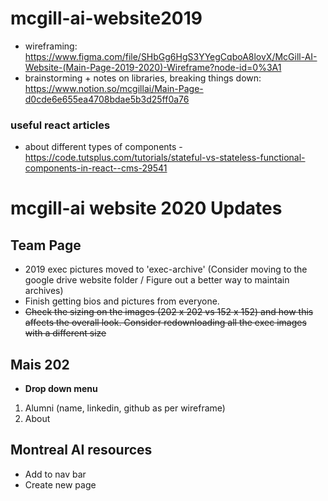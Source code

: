 # mcgill-ai-website2019

- wireframing: https://www.figma.com/file/SHbGg6HgS3YYegCqboA8lovX/McGill-AI-Website-(Main-Page-2019-2020)-Wireframe?node-id=0%3A1
- brainstorming + notes on libraries, breaking things down: https://www.notion.so/mcgillai/Main-Page-d0cde6e655ea4708bdae5b3d25ff0a76

### useful react articles
- about different types of components - https://code.tutsplus.com/tutorials/stateful-vs-stateless-functional-components-in-react--cms-29541

# mcgill-ai website 2020 Updates

## Team Page
- 2019 exec pictures moved to 'exec-archive' (Consider moving to the google drive website folder / Figure out a better way to maintain archives)
- Finish getting bios and pictures from everyone. 
- ~~Check the sizing on the images (202 x 202 vs 152 x 152) and how this affects the overall look. Consider redownloading all the exec images with a different size~~

## Mais 202
- **Drop down menu**
1. Alumni (name, linkedin, github as per wireframe)
2. About

## Montreal AI resources
- Add to nav bar
- Create new page
